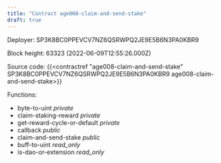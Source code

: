 ```yaml
---
title: "Contract age008-claim-and-send-stake"
draft: true
---
```

Deployer: SP3K8BC0PPEVCV7NZ6QSRWPQ2JE9E5B6N3PA0KBR9


 



Block height: 63323 (2022-06-09T12:55:26.000Z)

Source code: {{<contractref "age008-claim-and-send-stake" SP3K8BC0PPEVCV7NZ6QSRWPQ2JE9E5B6N3PA0KBR9 age008-claim-and-send-stake>}}

Functions:

* byte-to-uint _private_
* claim-staking-reward _private_
* get-reward-cycle-or-default _private_
* callback _public_
* claim-and-send-stake _public_
* buff-to-uint _read_only_
* is-dao-or-extension _read_only_
